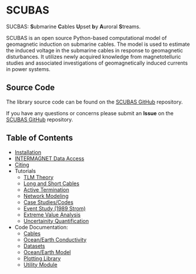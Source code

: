 <!-- 
Author(s): Shibaji Chakraborty

Disclaimer:

-->

# SCUBAS
SUCBAS: **S**ubmarine **C**ables **U**pset **b**y **A**uroral **S**treams.

SCUBAS is an open source Python-based computational model of geomagnetic induction on submarine cables. The model is used to estimate the induced voltage in the submarine cables in response to geomagnetic disturbances. It utilizes newly acquired knowledge from magnetotelluric studies and associated investigations of geomagnetically induced currents in power systems.

## Source Code 

The library source code can be found on the [SCUBAS GitHub](https://github.com/shibaji7/SCUBAS) repository. 

If you have any questions or concerns please submit an **Issue** on the [SCUBAS GitHub](https://github.com/shibaji7/SCUBAS) repository. 

## Table of Contents 
  - [Installation](user/install.md)
  - [INTERMAGNET Data Access](user/intermagnet.md)
  - [Citing](user/citing.md)
  - Tutorials
    - [TLM Theory](tutorial/theory.md)
    - [Long and Short Cables](tutorial/elsc.md)
    - [Active Termination](tutorial/active.md)
    - [Network Modeling](tutorial/netmodel.md)
    - [Case Studies/Codes](tutorial/conduct.md)
    - [Event Study (1989 Strom)](tutorial/1989.md)
    - [Extreme Value Analysis](tutorial/eva.md)
    - [Uncertainity Quantification](tutorial/uq.md)
  - Code Documentation:
    - [Cables](dev/cables.md)
    - [Ocean/Earth Conductivity](dev/conductivity.md)
    - [Datasets](dev/datasets.md)
    - [Ocean/Earth Model](dev/models.md)
    - [Plotting Library](dev/plotlib.md)
    - [Utility Module](dev/utils.md)
